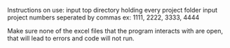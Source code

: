 Instructions on use: 
input top directory holding every project folder
input project numbers seperated by commas
  ex: 1111, 2222, 3333, 4444



Make sure none of the excel files that the program interacts with are open, that will lead to errors and code will not run.